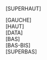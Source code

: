 [SUPERHAUT]
<div class="container" id="data-container">
	<div class="row-fluid">
		<div class="span3 sidebar column hidden-phone">
			[GAUCHE]
		</div>
		<div class="span9" id="center_column">
			<div class=" hidden-phone">
			[HAUT]
			</div>
			[DATA]
			<div class=" hidden-phone">
			[BAS]
			</div>
		</div>
	</div>
	<div class="row-fluid hidden-phone">
		<div class="span12">
			[BAS-BIS]
		</div>
	</div>
</div>
[SUPERBAS]
